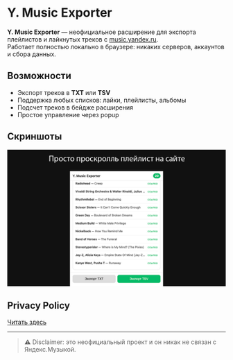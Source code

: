 # Y. Music Exporter

**Y. Music Exporter** — неофициальное расширение для экспорта плейлистов и лайкнутых треков с [music.yandex.ru](https://music.yandex.ru).  
Работает полностью локально в браузере: никаких серверов, аккаунтов и сбора данных.

## Возможности
- Экспорт треков в **TXT** или **TSV**
- Поддержка любых списков: лайки, плейлисты, альбомы
- Подсчет треков в бейдже расширения
- Простое управление через popup

## Скриншоты
<img src="screen.jpg" alt="Screenshot of Y. Music Exporter" width="600">

## Privacy Policy
[Читать здесь](https://don-chiffa.github.io/y.music_exporter/privacy.html)

---

> ⚠️ Disclaimer: это неофициальный проект и он никак не связан с Яндекс.Музыкой.